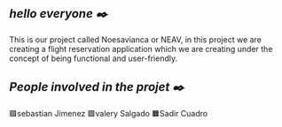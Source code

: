 ## ***hello everyone ✒️***
This is our project called Noesavianca or NEAV, in this project we are creating a flight reservation application which we are creating under 
the concept of being functional and user-friendly.

## ***People involved in the projet ✒️***
🟪sebastian Jimenez 🟩valery Salgado 🟧Sadir Cuadro

<img alt="" class="hCL kVc L4E MIw" fetchpriority="auto" loading="auto" src="https://i.pinimg.com/originals/ae/56/d1/ae56d10f023f455739a635e435732a94.gif">
